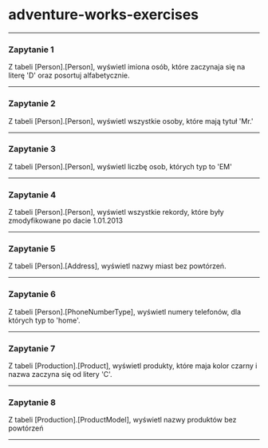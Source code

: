# adventure-works-exercises

---

### Zapytanie 1

Z tabeli [Person].[Person], wyświetl imiona osób, które zaczynaja się na literę 'D' oraz posortuj alfabetycznie.

---

### Zapytanie 2

Z tabeli [Person].[Person], wyświetl wszystkie osoby, które mają tytuł 'Mr.'

---

### Zapytanie 3

Z tabeli [Person].[Person], wyświetl liczbę osob, których typ to 'EM'

---

### Zapytanie 4

Z tabeli [Person].[Person], wyświetl wszystkie rekordy, które były zmodyfikowane po dacie 1.01.2013

---

### Zapytanie 5

Z tabeli [Person].[Address], wyświetl nazwy miast bez powtórzeń.

---

### Zapytanie 6

Z tabeli [Person].[PhoneNumberType], wyświetl numery telefonów, dla których typ to 'home'.

---

### Zapytanie 7

Z tabeli [Production].[Product], wyświetl produkty, które maja kolor czarny i nazwa zaczyna się od litery 'C'.

---

### Zapytanie 8

Z tabeli [Production].[ProductModel], wyświetl nazwy produktów bez powtórzeń

---
